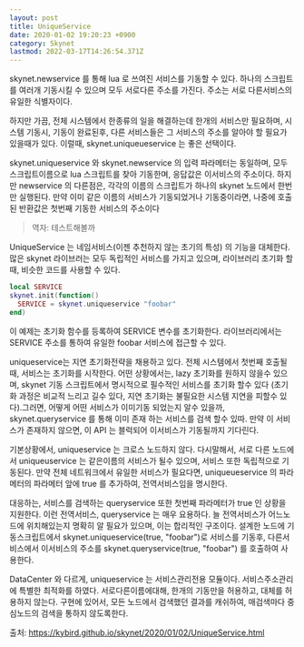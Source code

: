 ```yaml
---
layout: post
title: UniqueService
date: 2020-01-02 19:20:23 +0900
category: Skynet
lastmod: 2022-03-17T14:26:54.371Z
---
```


skynet.newservice 를 통해 lua 로 쓰여진 서비스를 기동할 수 있다. 하나의 스크립트를 여러개 기동시킬 수 있으며 모두 서로다른 주소를 가진다. 주소는 서로 다른서비스의 유일한 식별자이다.


하지만 가끔, 전체 시스템에서 한종류의 일을 해결하는데 한개의 서비스만 필요하며, 시스템 기동시, 기동이 완료된후, 다른 서비스들은 그 서비스의 주소를 알아야 할 필요가 있을때가 있다.
이럴때, skynet.uniqueueservice 는 좋은 선택이다.


skynet.uniqueservice 와 skynet.newservice 의 입력 파라메터는 동일하며, 모두 스크립트이름으로 lua 스크립트를 찾아 기동한며, 응답값은 이서비스의 주소이다. 하지만 newservice 의 다른점은, 각각의 이름의 스크립트가 하나의 skynet 노드에서 한번만 실행된다. 만약 이미 같은 이름의 서비스가 기동되었거나 기동중이라면, 나중에 호출된 반환값은 첫번째 기동한 서비스의 주소이다
> 역자: 테스트해볼까
 

UniqueService 는  네임서비스(이젠 추천하지 않는 초기의 특성) 의 기능을 대체한다. 많은 skynet 라이브러는 모두 독립적인 서비스를 가지고 있으며, 라이브러리 초기화 할때, 비슷한 코드를 사용할 수 있다.



```lua
local SERVICE
skynet.init(function()
  SERVICE = skynet.uniqueservice "foobar"
end)
```


이 예제는 초기화 함수를 등록하여 SERVICE 변수를 초기화한다. 라이브러리에서는 SERVICE 주소를 통하여 유일한 foobar 서비스에 접근할 수 있다.


uniqueservice는 지연 초기화전략을 채용하고 있다. 전체 시스템에서 첫번째 호출될때, 서비스는 초기화를 시작한다. 어떤 상황에서는, lazy 초기화를 원하지 않을수 있으며, skynet 기동 스크립트에서 명시적으로 필수적인 서비스를 초기화 할수 있다 (초기화 과정은 비교적 느리고 길수 있다, 지연 초기화는 불필요한 시스템 지연을 피할수 있다).그러면, 어떻게 어떤 서비스가 이미기동 되었는지 알수 있을까, skynet.queryservice 를 통해 이미 존재 하는 서비스를 검색 할수 있따. 만약 이 서비스가 존재하지 않으면, 이 API 는 블럭되어 이서비스가 기동될까지 기다린다.


기본상황에서, uniqueservice 는 크로스 노드하지 않다. 다시말해서, 서로 다른 노드에서 uniqueuservice 는 같은이름의 서비스가 될수 있으며, 서비스 또한 독립적으로 기동된다. 만약 전체 네트워크에서 유일한 서비스가 필요다면,  uniqueueservice 의 파라메터의 파라메터 앞에 true 를 추가하여, 전역서비스임을 명시한다.



대응하는, 서비스를 검색하는 queryservice 또한 첫번째 파라메터가 true 인 상황을 지원한다. 이런 전역서비스, queryservice 는 매우 요용하다. 늘 전역서비스가 어느노드에 위치해있는지 명확히 알 필요가 있으며, 이는 합리적인 구조이다. 설계한 노드에 기동스크립트에서 skynet.uniqueservice(true, "foobar")로 서비스를 기동후, 다른서비스에서 이서비스의 주소를 skynet.queryservice(true, "foobar") 를 호출하여 사용한다.



DataCenter 와 다르게, uniqueservice 는 서비스관리전용 모듈이다. 서비스주소관리에 특별한 최적화를 하였다. 서로다른이름에대해, 한개의 기동만을 허용하고, 대체를 허용하지 않는다. 구현에 있어서, 모든 노드에서 검색했던 결과를 캐쉬하여, 매검색마다 중심노드의 검색을 통하지 않도록한다.



출처: <https://kybird.github.io/skynet/2020/01/02/UniqueService.html> 
